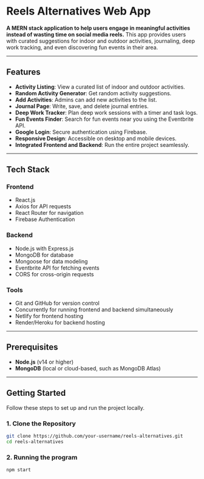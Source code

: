 # Reels Alternatives Web App

**A MERN stack application to help users engage in meaningful activities instead of wasting time on social media reels.** This app provides users with curated suggestions for indoor and outdoor activities, journaling, deep work tracking, and even discovering fun events in their area.

---

## Features

- **Activity Listing**: View a curated list of indoor and outdoor activities.
- **Random Activity Generator**: Get random activity suggestions.
- **Add Activities**: Admins can add new activities to the list.
- **Journal Page**: Write, save, and delete journal entries.
- **Deep Work Tracker**: Plan deep work sessions with a timer and task logs.
- **Fun Events Finder**: Search for fun events near you using the Eventbrite API.
- **Google Login**: Secure authentication using Firebase.
- **Responsive Design**: Accessible on desktop and mobile devices.
- **Integrated Frontend and Backend**: Run the entire project seamlessly.

---

## Tech Stack

### **Frontend**
- React.js
- Axios for API requests
- React Router for navigation
- Firebase Authentication

### **Backend**
- Node.js with Express.js
- MongoDB for database
- Mongoose for data modeling
- Eventbrite API for fetching events
- CORS for cross-origin requests

### **Tools**
- Git and GitHub for version control
- Concurrently for running frontend and backend simultaneously
- Netlify for frontend hosting
- Render/Heroku for backend hosting

---

## Prerequisites

- **Node.js** (v14 or higher)
- **MongoDB** (local or cloud-based, such as MongoDB Atlas)

---
## Getting Started

Follow these steps to set up and run the project locally.

### 1. Clone the Repository
```bash
git clone https://github.com/your-username/reels-alternatives.git
cd reels-alternatives
```
### 2. Running the program
```bash
npm start
```
